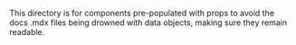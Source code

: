 This directory is for components pre-populated with props to avoid the docs .mdx files being drowned with data objects, making sure they remain readable.
